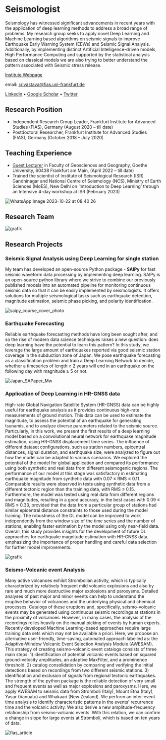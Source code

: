 # Seismologist
Seismology has witnessed significant advancements in recent years with the application of deep learning methods to address a broad range of problems. My research group seeks to apply novel Deep Learning and Machine Learning based algorithms on seismic signals to improve Earthquake Early Warning System (EEWs) and Seismic Signal Analysis. Additionally, by implementing distinct Artificial Intelligence-driven models, High Performance Computing and supported by the statistical analysis based on classical models we are also trying to better understand the pattern associated with Seismic stress release.

[Institute Webpage](https://www.fias.science/en/theoretical-sciences/research-groups/nishtha-srivastava/)

email: srivastava@fias.uni-frankfurt.de

[Linkedin](https://www.linkedin.com/in/nishtha-srivastava-82a273137/)       •             [Google Scholar](https://scholar.google.co.in/citations?user=NYnFDLYAAAAJ&hl=en)       •        [Twitter](https://twitter.com/nishthasrivastv)
## Research Position
- Independent Research Group Leader, Frankfurt Institute for Advanced Studies (FIAS), Germany (August 2020 – till date)
- Postdoctoral Researcher, Frankfurt Institute for Advanced Studies (FIAS), Germany (October 2018 – July 2020)


## Teaching Experience
- [Guest Lecturer](https://qis.server.uni-frankfurt.de/qisserver/rds?state=verpublish&status=init&vmfile=no&publishid=356597&moduleCall=webInfo&publishConfFile=webInfo&publishSubDir=veranstaltung&noDBAction=y&init=y) in Faculty of Geosciences and Geography, Goethe University, 60438 Frankfurt am Main, (April 2022 – till date)
- Trained the scientist of Institute of Seismological Research (ISR) Gandhinagar and National Centre of Seismology (NCS), Ministry of Earth Sciences (MoES), New Delhi   on ‘Introduction to Deep Learning’ through an Intensive 4-day workshop at ISR (February 2023)

 ![WhatsApp Image 2023-10-22 at 08 40 26](https://github.com/srivastavaresearchgroup/srivastavaresearchgroup.github.io/assets/98320065/f015ff6d-9d97-4b8e-9c7b-425e563a4b85)
 


## Research Team


![grafik](https://github.com/srivastavaresearchgroup/srivastavaresearchgroup.github.io/assets/98320065/f0194c21-dc0d-484d-97b0-328ad773ca1c)




## Research Projects
### Seismic Signal Analysis using Deep Learning for single station
My team has developed an open-source Python package - **SAIPy** for fast seismic waveform data processing by implementing deep learning. SAIPy is an open-source python library where we strive to combine our previously published models into an automated pipeline for monitoring continuous seismic data so that it can be easily implemented by seismologists. It offers solutions for multiple seismological tasks such as earthquake detection, magnitude estimation, seismic phase picking, and polarity identification.


![saipy_course_cover_photo](https://github.com/srivastavaresearchgroup/srivastavaresearchgroup.github.io/assets/98320065/1f3cc16c-8d08-455c-aae2-98de9798359b)

### Earthquake Forecasting
Reliable earthquake forecasting methods have long been sought after, and so the rise of modern data science techniques raises a new question: does deep learning have the potential to learn this pattern? In this study, we leverage the large amount of earthquakes reported via good seismic station coverage in the subduction zone of Japan. We pose earthquake forecasting as a classification problem and train a Deep Learning Network to decide, whether a timeseries of length ≥ 2 years will end in an earthquake on the following day with magnitude ≥ 5 or not.


![Japan_SAPaper_Mw](https://github.com/srivastavaresearchgroup/srivastavaresearchgroup.github.io/assets/98320065/502995d0-91eb-4ee6-bb63-9dbc8681f449)

### Application of Deep Learning in HR-GNSS data

High-rate Global Navigation Satellite System (HR-GNSS) data can be highly useful for earthquake analysis as it provides continuous high-rate measurements of ground motion. This data can be used to estimate the magnitude, to assess the potential of an earthquake for generating tsunamis, and to analyze diverse parameters related to the seismic source. Particularly, in this work, we present the first results of a deep learning model based on a convolutional neural network for earthquake magnitude estimation, using HR-GNSS displacement time series. The influence of different dataset configurations, such as station numbers, epicentral distances, signal duration, and earthquake size, were analyzed to figure out how the model can be adapted to various scenarios. We explored the potential of the model for global application and compared its performance using both synthetic and real data from different seismogenic regions. The performance of our model at this stage was satisfactory in estimating earthquake magnitude from synthetic data with 0.07 ≤ RMS ≤ 0.11. Comparable results were observed in tests using synthetic data from a different tectonic region than the training data, with RMS ≤ 0.15. Furthermore, the model was tested using real data from different regions and magnitudes, resulting in a good accuracy, in the best cases with 0.09 ≤ RMS ≤ 0.33, provided that the data from a particular group of stations had similar epicentral distance constraints to those used during the model training. The robustness of the DL model can be improved to work independently from the window size of the time series and the number of stations, enabling faster estimation by the model using only near-field data. Overall, this study provides insights for the development of future DL approaches for earthquake magnitude estimation with HR-GNSS data, emphasizing the importance of proper handling and careful data selection for further model improvements.


![grafik](https://github.com/srivastavaresearchgroup/srivastavaresearchgroup.github.io/assets/98320065/90f21ed0-3c1e-467f-90c5-66af457899b9)

### Seismo-Volcanic event Analysis

Many active volcanoes exhibit Strombolian activity, which is typically characterized by relatively frequent mild volcanic explosions and also by rare and much more destructive major explosions and paroxysms. Detailed analyses of past major and minor events can help to understand the eruptive behavior of volcanoes and the underlying physical and chemical processes. Catalogs of these eruptions and, specifically, seismo-volcanic events may be generated using continuous seismic recordings at stations in the proximity of volcanoes. However, in many cases, the analysis of the recordings relies heavily on the manual picking of events by human experts. Recently developed Machine Learning-based approaches require large training data sets which may not be available a priori. Here, we propose an alternative user-friendly, time-saving, automated approach labelled as: the Adaptive-Window Volcanic Event Selection Analysis Module (AWESAM). This strategy of creating seismo-volcanic event catalogs consists of three main steps: 1) identification of potential volcanic events based on squared ground-velocity amplitudes, an adaptive MaxFilter, and a prominence threshold. 2) catalog consolidation by comparing and verifying the initial detections based on recordings from two different seismic stations. 3) identification and exclusion of signals from regional tectonic earthquakes. The strength of the python package is the reliable detection of very small and frequent events as well as major explosions and paroxysms. Here, we apply AWESAM to seismic data from Stromboli (Italy), Mount Etna (Italy), Yasur (Vanuatu) and Whakaari (New Zealand). We perform an inter-event time analysis to identify characteristic patterns in the events' recurrence time and the volcanic activity. We also derive a new amplitude-frequency relationship from seismo-volcanic events. With this relation, we can confirm a change in slope for large events at Stromboli, which is based on ten years of data.


![fias_article](https://github.com/srivastavaresearchgroup/srivastavaresearchgroup.github.io/assets/98320065/2a5f3319-cb65-4a41-9b0a-4b06d36e97cf)


